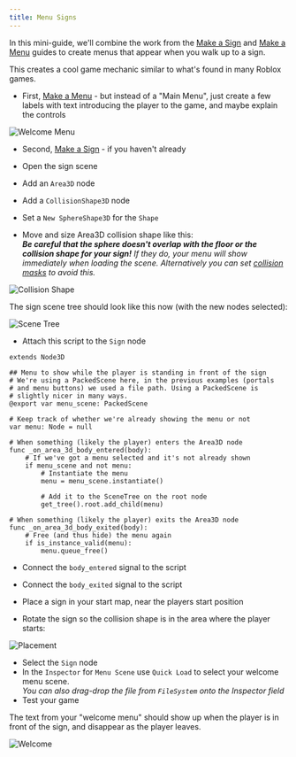 ```yaml
---
title: Menu Signs
---
```


In this mini-guide, we'll combine the work from the [Make a Sign](sign.md) and [Make a Menu](menus.md) guides to create menus that appear when you walk up to a sign.

This creates a cool game mechanic similar to what's found in many Roblox games.

* First, [Make a Menu](menus.md) - but instead of a "Main Menu", just create a few labels with text introducing the player to the game, and maybe explain the controls

![Welcome Menu](res/menu_signs/welcome_menu.png)

* Second, [Make a Sign](sign.md) - if you haven't already

* Open the sign scene

* Add an `Area3D` node
* Add a `CollisionShape3D` node
* Set a `New SphereShape3D` for the `Shape`
* Move and size Area3D collision shape like this:  
_**Be careful that the sphere doesn't overlap with the floor or the collision shape for your sign!** If they do, your menu will show immediately when loading the scene. Alternatively you can set [collision masks](collision_masks.md) to avoid this._

![Collision Shape](res/menu_signs/collision-shape.png)

The sign scene tree should look like this now (with the new nodes selected):

![Scene Tree](res/menu_signs/scene_tree.png)

* Attach this script to the `Sign` node

```gdscript
extends Node3D

## Menu to show while the player is standing in front of the sign
# We're using a PackedScene here, in the previous examples (portals 
# and menu buttons) we used a file path. Using a PackedScene is 
# slightly nicer in many ways.
@export var menu_scene: PackedScene

# Keep track of whether we're already showing the menu or not
var menu: Node = null

# When something (likely the player) enters the Area3D node
func _on_area_3d_body_entered(body):
	# If we've got a menu selected and it's not already shown
	if menu_scene and not menu:
		# Instantiate the menu
		menu = menu_scene.instantiate()

		# Add it to the SceneTree on the root node
		get_tree().root.add_child(menu)

# When something (likely the player) exits the Area3D node
func _on_area_3d_body_exited(body):
	# Free (and thus hide) the menu again
	if is_instance_valid(menu):
		menu.queue_free()
```

* Connect the `body_entered` signal to the script
* Connect the `body_exited` signal to the script

* Place a sign in your start map, near the players start position
* Rotate the sign so the collision shape is in the area where the player starts:

![Placement](res/menu_signs/welcome_sign.png)

* Select the `Sign` node
* In the `Inspector` for `Menu Scene` use `Quick Load` to select your welcome menu scene.  
_You can also drag-drop the file from `FileSystem` onto the Inspector field_
* Test your game

The text from your "welcome menu" should show up when the player is in front of the sign, and disappear as the player leaves.

![Welcome](res/menu_signs/welcome_text.png)
